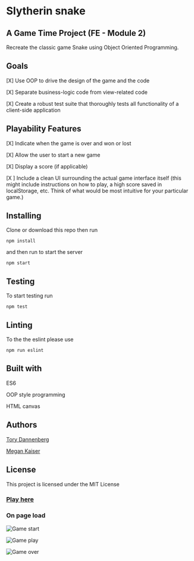 # Slytherin snake
## A Game Time Project (FE - Module 2)

Recreate the classic game Snake using Object Oriented Programming. 

## Goals

[X] Use OOP to drive the design of the game and the code

[X] Separate business-logic code from view-related code

[X] Create a robust test suite that thoroughly tests all functionality of a client-side application


## Playability Features

[X] Indicate when the game is over and won or lost

[X] Allow the user to start a new game

[X] Display a score (if applicable)

[X ] Include a clean UI surrounding the actual game interface itself (this might include instructions on how to play, a high score saved in localStorage, etc. Think of what would be most intuitive for your particular game.)


## Installing

Clone or download this repo then run 


```npm install```


and then run to start the server

```npm start```

## Testing 

To start testing run 

```npm test```

## Linting 

To the the eslint please use

```npm run eslint```

## Built with 

ES6

OOP style programming

HTML canvas

## Authors

[Tory Dannenberg](https://github.com/tdberg21 "His Github Homepage")

[Megan Kaiser](https://github.com/mrayanne113 "Her Github Homepage")

## License
This project is licensed under the MIT License 

### [Play here](https://www.google.com "play here")

### On page load

![Game start](./lib/images/snake-start.png "Game start")

![Game play](./lib/images/snake-play.png "Game play")

![Game over](./lib/images/snake-game-over.png "Game over")

